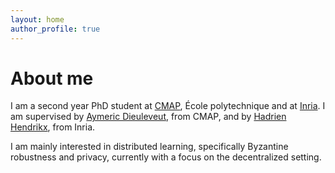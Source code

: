 ```yaml
---
layout: home
author_profile: true
---
```





# About me

I am a second year PhD student at [CMAP](https://portail.polytechnique.edu/cmap/en), École polytechnique and at [Inria](https://www.inria.fr/en). I am supervised by [Aymeric Dieuleveut](http://www.cmap.polytechnique.fr/~aymeric.dieuleveut/), from CMAP, and by [Hadrien Hendrikx](https://www.di.ens.fr/hadrien.hendrikx/), from Inria.

I am mainly interested in distributed learning, specifically Byzantine robustness and privacy, currently with a focus on the decentralized setting. 
